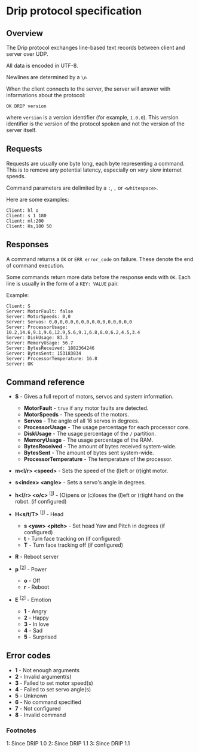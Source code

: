 # Drip protocol specification

## Overview

The Drip protocol exchanges line-based text records between client and server over UDP.

All data is encoded in UTF-8.

Newlines are determined by a `\n`

When the client connects to the server, the server will answer with informations about the
protocol:

```
OK DRIP version
```

where `version` is a version identifier (for example, `1.0.0`). This version identifier is
the version of the protocol spoken and not the version of the server itself.

## Requests

Requests are usually one byte long, each byte representing a command.
This is to remove any potential latency, especially on _very_ slow 
internet speeds.

Command parameters are delimited by a `:`, `,` or `<whitespace>`.

Here are some examples:
```
Client: hl o
Client: s 1 180
Client: ml:200
Client: Hs,180 50
```

## Responses

A command returns a `OK` or `ERR error_code` on failure. These denote 
the end of command execution.

Some commands return more data before the response ends with `OK`. Each
line is usually in the form of a `KEY: VALUE` pair.

Example:
```
Client: S
Server: MotorFault: false
Server: MotorSpeeds: 0,0
Server: Servos: 0,0,0,0,0,0,0,0,0,0,0,0,0,0,0,0
Server: ProcessorUsage: 10.2,14.6,9.1,9.6,12.9,5.6,9.1,6.8,8.0,6.2,4.5,3.4
Server: DiskUsage: 83.3
Server: MemoryUsage: 56.7
Server: BytesReceived: 1882364246
Server: BytesSent: 153183834
Server: ProcessorTemperature: 16.8
Server: OK
```

## Command reference

 * **S** - Gives a full report of motors, servos and system information.
   * **MotorFault** - `true` if any motor faults are detected.
   * **MotorSpeeds** - The speeds of the motors.
   * **Servos** - The angle of all 16 servos in degrees.
   * **ProcessorUsage** - The usage percentage for each processor core.
   * **DiskUsage** - The usage percentage of the `/` partition.
   * **MemoryUsage** - The usage percentage of the RAM.
   * **BytesReceived** - The amount of bytes received system-wide.
   * **BytesSent** - The amount of bytes sent system-wide.
   * **ProcessorTemperature** - The temperature of the processor.

 * **m\<l/r\> \<speed\>** - Sets the speed of the (l)eft or (r)ight
   motor.

 * **s\<index\> \<angle\>** - Sets a servo's angle in degrees.

 * **h\<l/r\> \<o/c\>** <sup>\[[1](#since-v1.0)\]</sup> - (O)pens or (c)loses the (l)eft or (r)ight
   hand on the robot. (if configured)

 * **H<s/t/T>** <sup>\[[1](#since-v1.0)\]</sup> - Head
   * **s \<yaw\> \<pitch\>** - Set head Yaw and Pitch in degrees (if 
     configured)
   * **t** - Turn face tracking on (if configured)
   * **T** - Turn face tracking off (if configured)

 * **R** - Reboot server

 * **p** <sup>\[[2](#since-v1.1)\]</sup> - Power
   * **o** - Off
   * **r** - Reboot

 * **E** <sup>\[[2](#since-v1.2)\]</sup> - Emotion
   * **1** - Angry
   * **2** - Happy
   * **3** - In love
   * **4** - Sad
   * **5** - Surprised

## Error codes

 * **1** - Not enough arguments
 * **2** - Invalid argument(s)
 * **3** - Failed to set motor speed(s)
 * **4** - Failed to set servo angle(s)
 * **5** - Unknown
 * **6** - No command specified
 * **7** - Not configured
 * **8** - Invalid command

### Footnotes

<a name="since-v1.0">1</a>: Since DRIP 1.0
<a name="since-v1.1">2</a>: Since DRIP 1.1
<a name="since-v1.2">3</a>: Since DRIP 1.1
